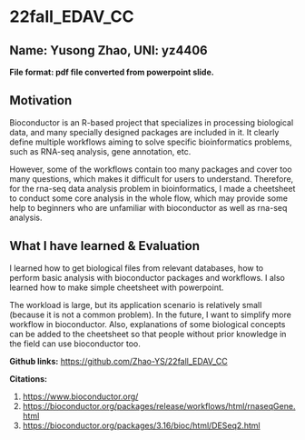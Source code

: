 # 22fall_EDAV_CC
## Name: Yusong Zhao, UNI: yz4406
**File format: pdf file converted from powerpoint slide.**

## Motivation

Bioconductor is an R-based project that specializes in processing biological data, and many specially designed packages are included in it. It clearly define multiple workflows aiming to solve specific bioinformatics problems, such as RNA-seq analysis, gene annotation, etc.

However, some of the workflows contain too many packages and cover too many questions, which makes it difficult for users to understand. Therefore, for the rna-seq data analysis problem in bioinformatics, I made a cheetsheet to conduct some core analysis in the whole flow, which may provide some help to beginners who are unfamiliar with bioconductor as well as rna-seq analysis.



## What I have learned & Evaluation

I learned how to get biological files from relevant databases, how to perform basic analysis with bioconductor packages and workflows. I also learned how to make simple cheetsheet with powerpoint.

The workload is large, but its application scenario is relatively small (because it is not a common problem). In the future, I want to simplify more workflow in bioconductor. Also, explanations of some biological concepts can be added to the cheetsheet so that people without prior knowledge in the field can use bioconductor too.

**Github links:** https://github.com/Zhao-YS/22fall_EDAV_CC

**Citations:**
1. https://www.bioconductor.org/
2. https://bioconductor.org/packages/release/workflows/html/rnaseqGene.html
3. https://bioconductor.org/packages/3.16/bioc/html/DESeq2.html
